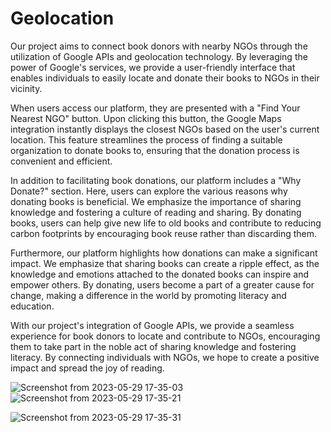 
# Geolocation

Our project aims to connect book donors with nearby NGOs through the utilization of Google APIs and geolocation technology. By leveraging the power of Google's services, we provide a user-friendly interface that enables individuals to easily locate and donate their books to NGOs in their vicinity.

When users access our platform, they are presented with a "Find Your Nearest NGO" button. Upon clicking this button, the Google Maps integration instantly displays the closest NGOs based on the user's current location. This feature streamlines the process of finding a suitable organization to donate books to, ensuring that the donation process is convenient and efficient.

In addition to facilitating book donations, our platform includes a "Why Donate?" section. Here, users can explore the various reasons why donating books is beneficial. We emphasize the importance of sharing knowledge and fostering a culture of reading and sharing. By donating books, users can help give new life to old books and contribute to reducing carbon footprints by encouraging book reuse rather than discarding them.

Furthermore, our platform highlights how donations can make a significant impact. We emphasize that sharing books can create a ripple effect, as the knowledge and emotions attached to the donated books can inspire and empower others. By donating, users become a part of a greater cause for change, making a difference in the world by promoting literacy and education.

With our project's integration of Google APIs, we provide a seamless experience for book donors to locate and contribute to NGOs, encouraging them to take part in the noble act of sharing knowledge and fostering literacy. By connecting individuals with NGOs, we hope to create a positive impact and spread the joy of reading.


![Screenshot from 2023-05-29 17-35-03](https://github.com/SprihaAnand/geolocation/assets/97617046/3b768abe-b01d-42bf-8131-15d3db9bc2cb)
![Screenshot from 2023-05-29 17-35-21](https://github.com/SprihaAnand/geolocation/assets/97617046/40cb4b4b-80e4-460d-9a42-c54e17dc567e)

![Screenshot from 2023-05-29 17-35-31](https://github.com/SprihaAnand/geolocation/assets/97617046/3e6f0406-5932-4abd-af2c-874c0347afc2)
